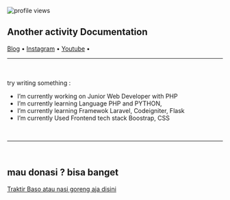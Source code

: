 <!--
**naagaraa/naagaraa** is a ✨ _special_ ✨ repository because its `README.md` (this file) appears on your GitHub profile.

Here are some ideas to get you started:

- 🔭 I’m currently working on ...
- 🌱 I’m currently learning ...
- 👯 I’m looking to collaborate on ...
- 🤔 I’m looking for help with ...
- 💬 Ask me about ...
- 📫 How to reach me: ...
- 😄 Pronouns: ...
- ⚡ Fun fact: ...
-->

<p align="left">
    <img src="https://gpvc.arturio.dev/naagaraa" alt="profile views">
</p>


## Another activity Documentation
<p align="left">
  <a href="http://journey.nagara.my.id/">Blog</a> •
  <a href="https://www.instagram.com/naagaraa/">Instagram</a> •
  <a href="https://www.youtube.com/channel/UCYsZhw6Mlk23Q-nUPP9t1YA">Youtube</a> •
</p>

---
<br><br>
try writing something :

-  I’m currently working on Junior Web Developer with PHP
-  I’m currently learning Language PHP and PYTHON, 
-  I’m currently learning Framewok Laravel, Codeigniter, Flask 
-  I’m currently Used Frontend tech stack Boostrap, CSS 

<br>

---

<br>

## mau donasi ? bisa banget
<p align=left>
    <a href="https://saweria.co/naagaraa">Traktir Baso atau nasi goreng aja disini</a> 
</p>
